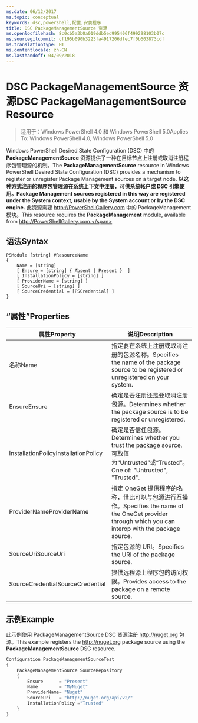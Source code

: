 ```yaml
---
ms.date: 06/12/2017
ms.topic: conceptual
keywords: dsc,powershell,配置,安装程序
title: DSC PackageManagementSource 资源
ms.openlocfilehash: 8c0cb5a3b0a019ddb5ed995406f499298103b07c
ms.sourcegitcommit: cf195b090b3223fa4917206dfec7f0b603873cdf
ms.translationtype: HT
ms.contentlocale: zh-CN
ms.lasthandoff: 04/09/2018
---
```

# <a name="dsc-packagemanagementsource-resource"></a><span data-ttu-id="d8d24-103">DSC PackageManagementSource 资源</span><span class="sxs-lookup"><span data-stu-id="d8d24-103">DSC PackageManagementSource Resource</span></span>

> <span data-ttu-id="d8d24-104">适用于：Windows PowerShell 4.0 和 Windows PowerShell 5.0</span><span class="sxs-lookup"><span data-stu-id="d8d24-104">Applies To: Windows PowerShell 4.0, Windows PowerShell 5.0</span></span>

<span data-ttu-id="d8d24-105">Windows PowerShell Desired State Configuration (DSC) 中的 **PackageManagementSource** 资源提供了一种在目标节点上注册或取消注册程序包管理源的机制。</span><span class="sxs-lookup"><span data-stu-id="d8d24-105">The **PackageManagementSource** resource in Windows PowerShell Desired State Configuration (DSC) provides a mechanism to register or unregister Package Management sources on a target node.</span></span> <span data-ttu-id="d8d24-106">**以这种方式注册的程序包管理源在系统上下文中注册，可供系统帐户或 DSC 引擎使用。**</span><span class="sxs-lookup"><span data-stu-id="d8d24-106">**Package Management sources registered in this way are registered under the System context, usable by the System account or by the DSC engine.**</span></span> <span data-ttu-id="d8d24-107">此资源需要 http://PowerShellGallery.com 中的 PackageManagement 模块。</span><span class="sxs-lookup"><span data-stu-id="d8d24-107">This resource requires the **PackageManagement** module, available from http://PowerShellGallery.com.</span></span>

## <a name="syntax"></a><span data-ttu-id="d8d24-108">语法</span><span class="sxs-lookup"><span data-stu-id="d8d24-108">Syntax</span></span>

```
PSModule [string] #ResourceName
{
    Name = [string]
    [ Ensure = [string] { Absent | Present }  ]
    [ InstallationPolicy = [string] ]
    [ ProviderName = [string] ]
    [ SourceUri = [string] ]
    [ SourceCredential = [PSCredential] ]
}
```

## <a name="properties"></a><span data-ttu-id="d8d24-109">“属性”</span><span class="sxs-lookup"><span data-stu-id="d8d24-109">Properties</span></span>
|  <span data-ttu-id="d8d24-110">属性</span><span class="sxs-lookup"><span data-stu-id="d8d24-110">Property</span></span>  |  <span data-ttu-id="d8d24-111">说明</span><span class="sxs-lookup"><span data-stu-id="d8d24-111">Description</span></span>   |
|---|---|
| <span data-ttu-id="d8d24-112">名称</span><span class="sxs-lookup"><span data-stu-id="d8d24-112">Name</span></span>| <span data-ttu-id="d8d24-113">指定要在系统上注册或取消注册的包源名称。</span><span class="sxs-lookup"><span data-stu-id="d8d24-113">Specifies the name of the package source to be registered or unregistered on your system.</span></span>|
| <span data-ttu-id="d8d24-114">Ensure</span><span class="sxs-lookup"><span data-stu-id="d8d24-114">Ensure</span></span>| <span data-ttu-id="d8d24-115">确定是要注册还是要取消注册包源。</span><span class="sxs-lookup"><span data-stu-id="d8d24-115">Determines whether the package source is to be registered or unregistered.</span></span>|
| <span data-ttu-id="d8d24-116">InstallationPolicy</span><span class="sxs-lookup"><span data-stu-id="d8d24-116">InstallationPolicy</span></span>| <span data-ttu-id="d8d24-117">确定是否信任包源。</span><span class="sxs-lookup"><span data-stu-id="d8d24-117">Determines whether you trust the package source.</span></span> <span data-ttu-id="d8d24-118">可取值为“Untrusted”或“Trusted”。</span><span class="sxs-lookup"><span data-stu-id="d8d24-118">One of: "Untrusted", "Trusted".</span></span>|
| <span data-ttu-id="d8d24-119">ProviderName</span><span class="sxs-lookup"><span data-stu-id="d8d24-119">ProviderName</span></span>| <span data-ttu-id="d8d24-120">指定 OneGet 提供程序的名称，借此可以与包源进行互操作。</span><span class="sxs-lookup"><span data-stu-id="d8d24-120">Specifies the name of the OneGet provider through which you can interop with the package source.</span></span>|
| <span data-ttu-id="d8d24-121">SourceUri</span><span class="sxs-lookup"><span data-stu-id="d8d24-121">SourceUri</span></span>| <span data-ttu-id="d8d24-122">指定包源的 URI。</span><span class="sxs-lookup"><span data-stu-id="d8d24-122">Specifies the URI of the package source.</span></span>|
| <span data-ttu-id="d8d24-123">SourceCredential</span><span class="sxs-lookup"><span data-stu-id="d8d24-123">SourceCredential</span></span>| <span data-ttu-id="d8d24-124">提供远程源上程序包的访问权限。</span><span class="sxs-lookup"><span data-stu-id="d8d24-124">Provides access to the package on a remote source.</span></span>|

## <a name="example"></a><span data-ttu-id="d8d24-125">示例</span><span class="sxs-lookup"><span data-stu-id="d8d24-125">Example</span></span>

<span data-ttu-id="d8d24-126">此示例使用 PackageManagementSource DSC 资源注册 http://nuget.org 包源。</span><span class="sxs-lookup"><span data-stu-id="d8d24-126">This example registers the http://nuget.org package source using the **PackageManagementSource** DSC resource.</span></span>

```powershell
Configuration PackageManagementSourceTest
{
    PackageManagementSource SourceRepository
    {
        Ensure      = "Present"
        Name        = "MyNuget"
        ProviderName= "Nuget"
        SourceUri   = "http://nuget.org/api/v2/"
        InstallationPolicy ="Trusted"
    }
}
```